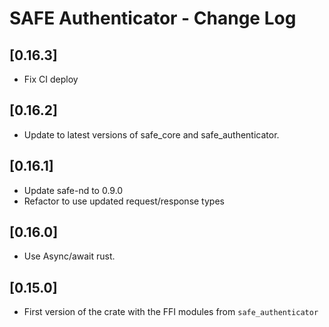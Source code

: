 # SAFE Authenticator - Change Log

## [0.16.3]
- Fix CI deploy

## [0.16.2]
- Update to latest versions of safe_core and safe_authenticator.

## [0.16.1]
- Update safe-nd to 0.9.0
- Refactor to use updated request/response types

## [0.16.0]
- Use Async/await rust.

## [0.15.0]
- First version of the crate with the FFI modules from `safe_authenticator`

